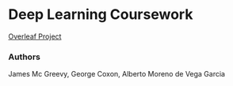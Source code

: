 # Deep Learning Coursework

[Overleaf Project](https://www.overleaf.com/9171773964fsyspvcpvgrs)

### Authors
James Mc Greevy, George Coxon, Alberto Moreno de Vega Garcia